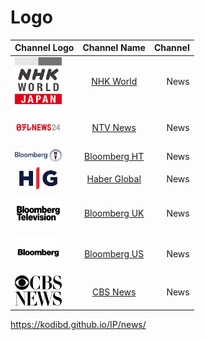 
# Logo

| Channel Logo                                                          | Channel Name                                  | Channel       |
| :---                                                                  |    :----:                                     |          ---: |
| <img src="JP_NHKW/nhkw.png" width="75"/>                              | [NHK World](JP_NHKW/nhkw.png)                 | News          |
| <img src="JP_NtvNews/ntvnewsjp.png" width="75"/>                      | [NTV News](JP_NtvNews/ntvnewsjp.png)          | News          |
| <img src="TR_BloombergHT/bht.png" width="75"/>                        | [Bloomberg HT](TR_BloombergHT/bht.png)        | News          |
| <img src="TR_HaberGlobal/hg.jpg" width="75"/>                         | [Haber Global](TR_HaberGlobal/hg.jpg)         | News          |
| <img src="UK_Bloomberg/buk.png" width="75"/>                          | [Bloomberg UK](UK_Bloomberg/buk.png)          | News          |
| <img src="US_Bloomberg/bus.jpg" width="75"/>                          | [Bloomberg US](US_Bloomberg/bus.jpg)          | News          |
| <img src="US_CBSNews/cbsn.png" width="75"/>                           | [CBS News](US_CBSNews/cbsn.png)               | News          |

https://kodibd.github.io/IP/news/
